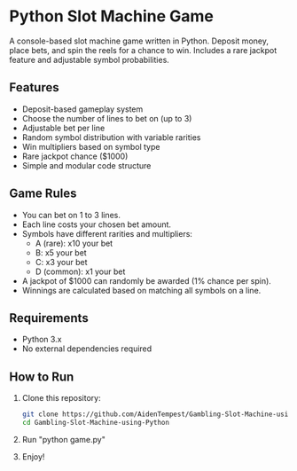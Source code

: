 # Python Slot Machine Game

A console-based slot machine game written in Python. Deposit money, place bets, and spin the reels for a chance to win. Includes a rare jackpot feature and adjustable symbol probabilities.

## Features

- Deposit-based gameplay system
- Choose the number of lines to bet on (up to 3)
- Adjustable bet per line
- Random symbol distribution with variable rarities
- Win multipliers based on symbol type
- Rare jackpot chance ($1000)
- Simple and modular code structure

## Game Rules

- You can bet on 1 to 3 lines.
- Each line costs your chosen bet amount.
- Symbols have different rarities and multipliers:
  - A (rare): x10 your bet
  - B: x5 your bet
  - C: x3 your bet
  - D (common): x1 your bet
- A jackpot of $1000 can randomly be awarded (1% chance per spin).
- Winnings are calculated based on matching all symbols on a line.

## Requirements

- Python 3.x
- No external dependencies required

## How to Run

1. Clone this repository:
   ```bash
   git clone https://github.com/AidenTempest/Gambling-Slot-Machine-using-Python
   cd Gambling-Slot-Machine-using-Python

2. Run "python game.py"

3. Enjoy!
